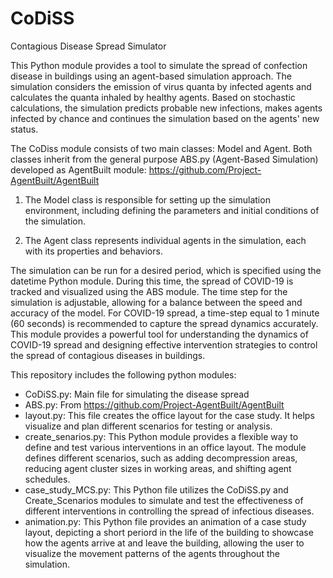 # CoDiSS
Contagious Disease Spread Simulator

This Python module provides a tool to simulate the spread of confection disease in buildings using an agent-based simulation approach. The simulation considers the emission of virus quanta by infected 
agents and calculates the quanta inhaled by healthy agents. Based on stochastic calculations, the simulation predicts probable new infections, makes agents infected by chance and continues the simulation based on the agents' new status.

The CoDiss module consists of two main classes: Model and Agent. 
Both classes inherit from the general purpose ABS.py (Agent-Based Simulation) developed as AgentBuilt module: 
	https://github.com/Project-AgentBuilt/AgentBuilt

 1) The Model class is responsible for setting up the simulation environment,  including defining the parameters and initial conditions of the simulation. 

 2) The Agent class represents individual agents in the simulation, each with its properties and behaviors. 

The simulation can be run for a desired period, which is specified using the datetime Python module. During this time, the spread of COVID-19 is tracked and visualized using the ABS module. 
The time step for the simulation is adjustable, allowing for a balance between the speed and accuracy of the model. For COVID-19 spread, a time-step equal to 1 minute (60 seconds) is recommended to capture the spread dynamics accurately. This module provides a powerful tool for understanding the dynamics of COVID-19 spread and designing effective intervention strategies to control the spread of contagious diseases in buildings. 

This repository includes the following python modules:

* CoDiSS.py: Main file for simulating the disease spread
* ABS.py: From https://github.com/Project-AgentBuilt/AgentBuilt
* layout.py: This file creates the office layout for the case study. It helps visualize and plan different scenarios for testing or analysis.
* create_senarios.py: This Python module provides a flexible way to define and test various interventions in an office layout. The module defines different scenarios, such as adding decompression areas, reducing agent cluster sizes in working areas, and shifting agent schedules.
* case_study_MCS.py: This Python file utilizes the CoDiSS.py and Create_Scenarios modules to simulate and test the effectiveness of different interventions in controlling the spread of infectious diseases. 
* animation.py: This Python file provides an animation of a case study layout, depicting a short periord in the life of the building to showcase how the agents arrive at and leave the building, allowing the user to visualize the movement patterns of the agents throughout the simulation.

